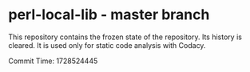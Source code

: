 # perl-local-lib - master branch

This repository contains the frozen state of the repository.
Its history is cleared. It is used only for static code
analysis with Codacy.

Commit Time: 1728524445